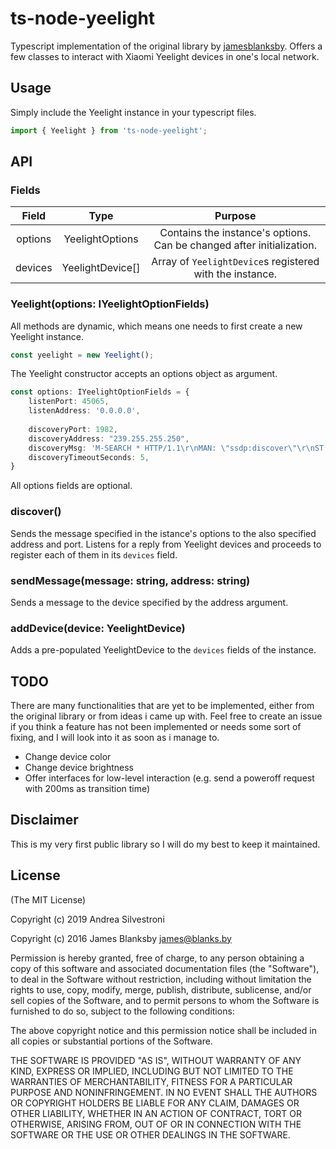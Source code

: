 # ts-node-yeelight
Typescript implementation of the original library by [jamesblanksby](https://github.com/jamesblanksby/node-yeelight).
Offers a few classes to interact with Xiaomi Yeelight devices in one's local network.

## Usage
Simply include the Yeelight instance in your typescript files.
```typescript
import { Yeelight } from 'ts-node-yeelight';
``` 

## API
### Fields
|  Field  |       Type       |                                Purpose                                |
|:-------:|:----------------:|:---------------------------------------------------------------------:|
| options | YeelightOptions  | Contains the instance's options. Can be changed after initialization. |
| devices | YeelightDevice[] | Array of ```YeelightDevice```s registered with the instance.          |
### Yeelight(options: IYeelightOptionFields)
All methods are dynamic, which means one needs to first create a new Yeelight instance.
```typescript
const yeelight = new Yeelight();
```
The Yeelight constructor accepts an options object as argument.
```typescript
const options: IYeelightOptionFields = {
    listenPort: 45065,
    listenAddress: '0.0.0.0',
    
    discoveryPort: 1982,
    discoveryAddress: "239.255.255.250",
    discoveryMsg: 'M-SEARCH * HTTP/1.1\r\nMAN: \"ssdp:discover\"\r\nST: wifi_bulb\r\n',
    discoveryTimeoutSeconds: 5,
}
```
All options fields are optional.
### discover()
Sends the message specified in the istance's options to the also specified address and port. Listens for a reply from 
Yeelight devices and proceeds to register each of them in its ```devices``` field. 
### sendMessage(message: string, address: string)
Sends a message to the device specified by the address argument.
### addDevice(device: YeelightDevice)
Adds a pre-populated YeelightDevice to the ```devices``` fields of the instance.
## TODO
There are many functionalities that are yet to be implemented, either from the original library or from ideas
i came up with. Feel free to create an issue if you think a feature has not been implemented or needs some
sort of fixing, and I will look into it as soon as i manage to.
- Change device color
- Change device brightness
- Offer interfaces for low-level interaction (e.g. send a poweroff request with 200ms as transition time)
## Disclaimer
This is my very first public library so I will do my best to keep it maintained. 
## License
(The MIT License)

Copyright (c) 2019 Andrea Silvestroni

Copyright (c) 2016 James Blanksby james@blanks.by

Permission is hereby granted, free of charge, to any person obtaining a copy of this software and associated documentation files (the "Software"), to deal in the Software without restriction, including without limitation the rights to use, copy, modify, merge, publish, distribute, sublicense, and/or sell copies of the Software, and to permit persons to whom the Software is furnished to do so, subject to the following conditions:

The above copyright notice and this permission notice shall be included in all copies or substantial portions of the Software.

THE SOFTWARE IS PROVIDED "AS IS", WITHOUT WARRANTY OF ANY KIND, EXPRESS OR IMPLIED, INCLUDING BUT NOT LIMITED TO THE WARRANTIES OF MERCHANTABILITY, FITNESS FOR A PARTICULAR PURPOSE AND NONINFRINGEMENT. IN NO EVENT SHALL THE AUTHORS OR COPYRIGHT HOLDERS BE LIABLE FOR ANY CLAIM, DAMAGES OR OTHER LIABILITY, WHETHER IN AN ACTION OF CONTRACT, TORT OR OTHERWISE, ARISING FROM, OUT OF OR IN CONNECTION WITH THE SOFTWARE OR THE USE OR OTHER DEALINGS IN THE SOFTWARE.
